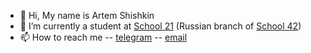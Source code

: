 - 👋 Hi, My name is Artem Shishkin
- 🌱 I’m currently a student at [School 21](https://21-school.ru/) (Russian branch of [School 42](https://en.wikipedia.org/wiki/42_(school)))
- 📫 How to reach me
-- [telegram](http://t.me/artacone)
-- [email](mailto:artacone@gmail.com?subject=[GitHub]%20Source%20Han%20Sans)
<!---
artacone/artacone is a ✨ special ✨ repository because its `README.md` (this file) appears on your GitHub profile.
You can click the Preview link to take a look at your changes.
--->
